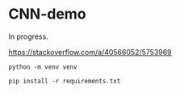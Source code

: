 # CNN-demo
In progress.

https://stackoverflow.com/a/40566052/5753969

`python -m venv venv`

`pip install -r requirements.txt`
